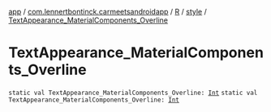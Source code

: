 [app](../../../index.md) / [com.lennertbontinck.carmeetsandroidapp](../../index.md) / [R](../index.md) / [style](index.md) / [TextAppearance_MaterialComponents_Overline](./-text-appearance_-material-components_-overline.md)

# TextAppearance_MaterialComponents_Overline

`static val TextAppearance_MaterialComponents_Overline: `[`Int`](https://kotlinlang.org/api/latest/jvm/stdlib/kotlin/-int/index.html)
`static val TextAppearance_MaterialComponents_Overline: `[`Int`](https://kotlinlang.org/api/latest/jvm/stdlib/kotlin/-int/index.html)